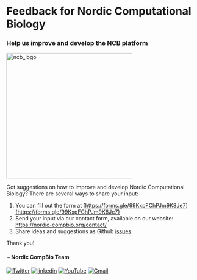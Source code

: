 # Feedback for Nordic Computational Biology
### Help us improve and develop the NCB platform

<img width="330" alt="ncb_logo" src="https://user-images.githubusercontent.com/6730853/139441283-ae67512d-d219-4f4f-ba12-8b0c408c71e5.png">

Got suggestions on how to improve and develop Nordic Computational Biology? There are several ways to share your input:

1. You can fill out the form at [https://forms.gle/99KxpFChPJm9K8Je7](https://forms.gle/99KxpFChPJm9K8Je7)
2. Send your input via our contact form, available on our website: https://nordic-compbio.org/contact/
3. Share ideas and suggestions as Github [issues](https://github.com/NordicCompBio/Feedback/issues).

Thank you!

#### ~ Nordic CompBio Team
<p align="left">
  <a href="https://twitter.com/NordicCompBio"><img src="https://img.icons8.com/color/50/000000/twitter-squared.png" alt="Twitter"/></a>
  <a href="https://www.linkedin.com/company/nordic-compbio/"><img src="https://img.icons8.com/color/50/000000/linkedin.png" alt="linkedin"/></a>
  <a href="https://www.youtube.com/channel/UCy94PIIziV318QL1bF7Z8TA"><img src="https://img.icons8.com/color/50/000000/youtube.png" alt="YouTube"/></a>
  <a href="mailto:nordic.compbio@gmail.com"><img src="https://img.icons8.com/color/50/000000/gmail.png" alt="Gmail"/></a>
</p>
